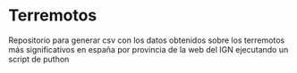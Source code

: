 # Terremotos
Repositorio para generar csv con los datos obtenidos sobre los terremotos más significativos en españa por provincia de la web del IGN ejecutando un script de puthon
